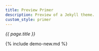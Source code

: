 ```yaml
---
title: Preview Primer
description: Preview of a Jekyll theme.
custom_style: primer
---
```


_{{ page.title }}_

{% include demo-new.md %}
